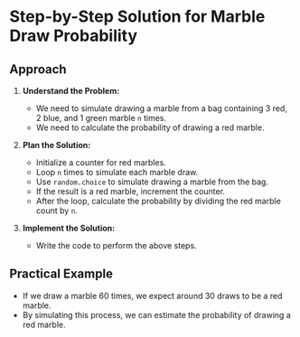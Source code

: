 # Step-by-Step Solution for Marble Draw Probability

## Approach
1. **Understand the Problem:**
   - We need to simulate drawing a marble from a bag containing 3 red, 2 blue, and 1 green marble `n` times.
   - We need to calculate the probability of drawing a red marble.

2. **Plan the Solution:**
   - Initialize a counter for red marbles.
   - Loop `n` times to simulate each marble draw.
   - Use `random.choice` to simulate drawing a marble from the bag.
   - If the result is a red marble, increment the counter.
   - After the loop, calculate the probability by dividing the red marble count by `n`.

3. **Implement the Solution:**
   - Write the code to perform the above steps.

## Practical Example
- If we draw a marble 60 times, we expect around 30 draws to be a red marble.
- By simulating this process, we can estimate the probability of drawing a red marble.